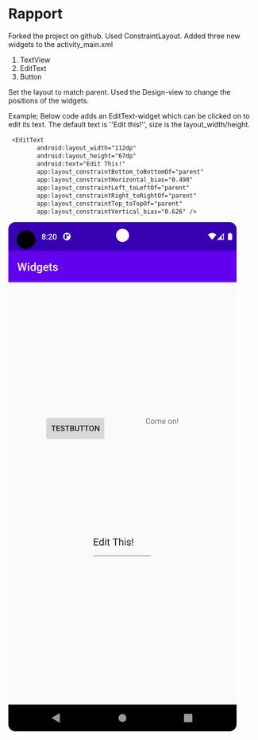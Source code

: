 
# Rapport

Forked the project on github.
Used ConstraintLayout.
Added three new widgets to the activity_main.xml

1. TextView 
2. EditText
3. Button

Set the layout to match parent.
Used the Design-view to change the positions of the widgets.


Example;
Below code adds an EditText-widget which can be clicked on to edit its text.
The default text is ''Edit this!'', size is the layout_width/height. 
```
 <EditText
        android:layout_width="112dp"
        android:layout_height="67dp"
        android:text="Edit This!"
        app:layout_constraintBottom_toBottomOf="parent"
        app:layout_constraintHorizontal_bias="0.498"
        app:layout_constraintLeft_toLeftOf="parent"
        app:layout_constraintRight_toRightOf="parent"
        app:layout_constraintTop_toTopOf="parent"
        app:layout_constraintVertical_bias="0.626" />
```

![](Screenshot_20230418_102033.png)

